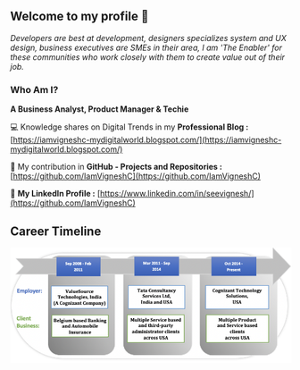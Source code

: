 ## Welcome to my profile 👋

_Developers are best at development, designers specializes system and UX design, business executives are SMEs in their area, I am 'The Enabler' for these communities who work closely with them to create value out of their job._ 


### Who Am I? 

**A Business Analyst, Product Manager & Techie**

💻 Knowledge shares on Digital Trends in my **Professional Blog :** [https://iamvigneshc-mydigitalworld.blogspot.com/](https://iamvigneshc-mydigitalworld.blogspot.com/)


🚀 My contribution in **GitHub - Projects and Repositories :** [https://github.com/IamVigneshC](https://github.com/IamVigneshC)


👤 **My LinkedIn Profile :** [https://www.linkedin.com/in/seevignesh/](https://github.com/IamVigneshC)


## Career Timeline


![Image of Career](https://github.com/IamVigneshC/IamVigneshC.github.io/blob/main/about/CT.png)



